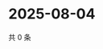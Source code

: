 # 2025-08-04

共 0 条

<!-- BEGIN ZHIHUQUESTIONS -->
<!-- 最后更新时间 Mon Aug 04 2025 04:13:07 GMT+0800 (China Standard Time) -->

<!-- END ZHIHUQUESTIONS -->
